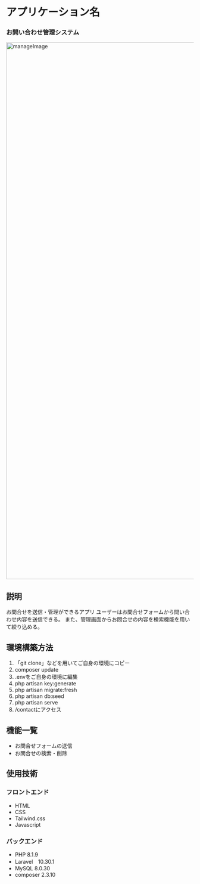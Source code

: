 # アプリケーション名
### お問い合わせ管理システム

<img width="1440" alt="manageImage" src="https://user-images.githubusercontent.com/55370161/204285104-74b2e099-206a-45ac-bc49-57ec63c94035.png">


## 説明
お問合せを送信・管理ができるアプリ
ユーザーはお問合せフォームから問い合わせ内容を送信できる。
また、管理画面からお問合せの内容を検索機能を用いて絞り込める。

## 環境構築方法
1. 「git clone」などを用いてご自身の環境にコピー
2. composer update
3. .envをご自身の環境に編集
4. php artisan key:generate
5. php artisan migrate:fresh
6. php artisan db:seed
7. php artisan serve
8. /contactにアクセス

## 機能一覧
- お問合せフォームの送信
- お問合せの検索・削除

## 使用技術
### フロントエンド
- HTML  
- CSS 
- Tailwind.css
- Javascript
### バックエンド
- PHP 8.1.9  
- Laravel　10.30.1
- MySQL 8.0.30 
- composer 2.3.10
